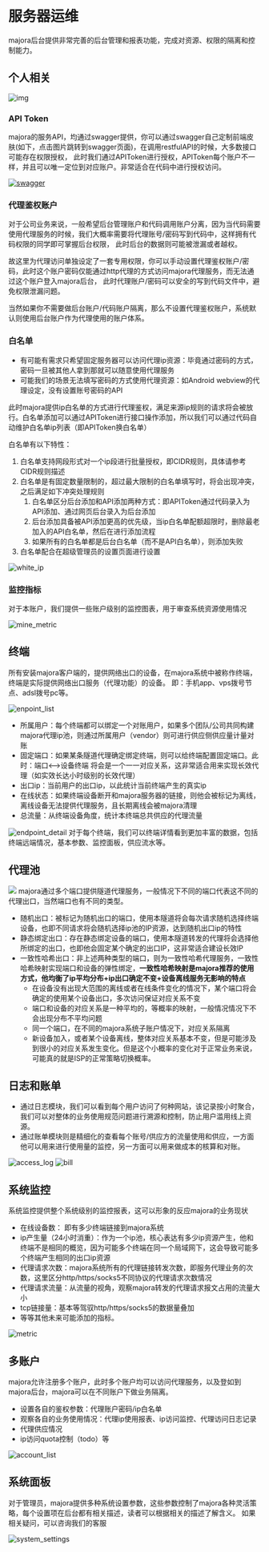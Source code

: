 # 服务器运维
majora后台提供非常完善的后台管理和报表功能，完成对资源、权限的隔离和控制能力。

## 个人相关
![img](./imgs/backend_mine.png)

### API Token

majora的服务API，均通过swagger提供，你可以通过swagger自己定制前端皮肤(如下，点击图片跳转到swagger页面)，在调用restfulAPI的时候，大多数接口可能存在权限授权，
此时我们通过APIToken进行授权，APIToken每个账户不一样，并且可以唯一定位到对应账户。非常适合在代码中进行授权访问。

[![swagger](./imgs/swagger.png)](/swagger-ui.html)

### 代理鉴权账户
对于公司业务来说，一般希望后台管理账户和代码调用账户分离，因为当代码需要使用代理服务的时候，我们大概率需要将代理账号/密码写到代码中，这样拥有代码权限的同学即可掌握后台权限，
此时后台的数据则可能被泄漏或者越权。

故这里为代理访问单独设定了一套专用权限，你可以手动设置代理鉴权账户/密码，此时这个账户密码仅能通过http代理的方式访问majora代理服务，而无法通过这个账户登入majora后台，
此时代理账户/密码可以安全的写到代码文件中，避免权限泄漏问题。

当然如果你不需要做后台账户/代码账户隔离，那么不设置代理鉴权账户，系统默认则使用后台账户作为代理使用的账户体系。

### 白名单
- 有可能有需求只希望固定服务器可以访问代理ip资源：毕竟通过密码的方式，密码一旦被其他人拿到那就可以随意使用代理服务
- 可能我们的场景无法填写密码的方式使用代理资源：如Android webview的代理设定，没有设置账号密码的API

此时majora提供ip白名单的方式进行代理鉴权，满足来源ip规则的请求将会被放行。白名单添加可以通过APIToken进行接口操作添加，所以我们可以通过代码自动维护白名单ip列表（即APIToken换白名单）

白名单有以下特性：

1. 白名单支持网段形式对一个ip段进行批量授权，即CIDR规则，具体请参考CIDR规则描述
2. 白名单是有固定数量限制的，超过最大限制的白名单填写时，将会出现冲突，之后满足如下冲突处理规则
   1. 白名单区分后台添加和API添加两种方式：即APIToken通过代码录入为API添加、通过网页后台录入为后台添加
   2. 后台添加具备被API添加更高的优先级，当ip白名单配额超限时，删除最老加入的API白名单，然后在进行添加流程
   3. 如果所有的白名单都是后台白名单（而不是API白名单），则添加失败
3. 白名单配合在超级管理员的设置页面进行设置

![white_ip](./imgs/white_ip.png)

### 监控指标
对于本账户，我们提供一些账户级别的监控图表，用于审查系统资源使用情况

![mine_metric](./imgs/mine_metric.png)

## 终端
所有安装majora客户端的，提供网络出口的设备，在majora系统中被称作终端，终端是实际提供网络出口服务（代理功能）的设备。
即：手机app、vps拨号节点、adsl拨号pc等。

![enpoint_list](./imgs/enpoint_list.png)

- 所属用户：每个终端都可以绑定一个对账用户，如果多个团队/公司共同构建majora代理ip池，则通过所属用户（vendor）则可进行供应侧供应量计量对账
- 固定端口：如果某条隧道代理确定绑定终端，则可以给终端配置固定端口。此时：端口<-->设备终端 将会是一个一一对应关系，这非常适合用来实现长效代理（如实效长达小时级别的长效代理）
- 出口ip：当前用户的出口ip，以此统计当前终端产生的真实ip
- 在线状态：如果终端设备断开和majora服务器的链接，则他会被标记为离线，离线设备无法提供代理服务，且长期离线会被majora清理
- 总流量：从终端设备角度，统计本终端总共供应的代理流量

![endpoint_detail](./imgs/endpoint_detail.png)
对于每个终端，我们可以终端详情看到更加丰富的数据，包括终端远端情况，基本参数、监控面板，供应流水等。

## 代理池

![](./imgs/proxy_pool.png)
majora通过多个端口提供隧道代理服务，一般情况下不同的端口代表这不同的代理出口，当然端口也有不同的类型。

- 随机出口：被标记为随机出口的端口，使用本隧道将会每次请求随机选择终端设备，也即不同请求将会随机选择ip池的IP资源，达到随机出口ip的特性
- 静态绑定出口：存在静态绑定设备的端口，使用本隧道转发的代理将会选择他所绑定的出口，也即他会固定某个确定的出口IP，这非常适合建设长效IP
- 一致性哈希出口：非上述两种类型的端口，则为一致性哈希代理服务，一致性哈希映射实现端口和设备的弹性绑定，**一致性哈希映射是majora推荐的使用方式，他均衡了ip平均分布+ip出口确定不变+设备离线服务无影响的特点**
  - 在设备没有出现大范围的离线或者在线条件变化的情况下，某个端口将会确定的使用某个设备出口，多次访问保证对应关系不变
  - 端口和设备的对应关系是一种平均的，等概率的映射，一般情况情况下不会出现分布不平均问题
  - 同一个端口，在不同的majora系统子账户情况下，对应关系隔离
  - 新设备加入，或者某个设备离线，整体对应关系基本不变，但是可能涉及到很小的对应关系发生变化。但是这个小概率的变化对于正常业务来说，可能真的就是ISP的正常策略切换概率。

## 日志和账单
- 通过日志模块，我们可以看到每个用户访问了何种网站，该记录按小时聚合，我们可以对整体的业务使用规范问题进行溯源和控制，防止用户滥用线上资源。
- 通过账单模块则是精细化的查看每个账号/供应方的流量使用和供应，一方面他可以用来进行使用量的监控，另一方面可以用来做成本的核算和对账。

![access_log](./imgs/access_log.png)
![bill](./imgs/bill.png)
## 系统监控
系统监控提供整个系统级别的监控报表，这可以形象的反应majora的业务现状

- 在线设备数： 即有多少终端链接到majora系统
- ip产生量（24小时消重）：作为一个ip池，核心表达有多少ip资源产生，他和终端不是相同的概览，因为可能多个终端在同一个局域网下，这会导致可能多个终端产生相同的出口ip资源
- 代理请求次数：majora系统所有的代理链接转发次数，即服务代理业务的次数，这里区分http/https/socks5不同协议的代理请求次数情况
- 代理请求流量：从流量的视角，观察majora转发的代理请求报文占用的流量大小
- tcp链接量：基本等驾驭http/https/socks5的数据量叠加
- 等等其他未来可能添加的指标。

![metric](./imgs/metric.png)

## 多账户
majora允许注册多个账户，此时多个账户均可以访问代理服务，以及登如到majora后台，majora可以在不同账户下做业务隔离。
- 设置各自的鉴权参数：代理账户密码/ip白名单
- 观察各自的业务使用情况：代理ip使用报表、ip访问监控、代理访问日志记录
- 代理供应情况
- ip访问quota控制（todo）等

![account_list](./imgs/account_list.png)

## 系统面板

对于管理员，majora提供多种系统设置参数，这些参数控制了majora各种灵活策略，每个设置项在后台都有相关描述，读者可以根据相关的描述了解含义。
如果相关疑问，可以咨询我们的客服

![system_settings](./imgs/system_settings.png)